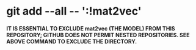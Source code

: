 # git add --all -- ':!mat2vec'
#### IT IS ESSENTIAL TO EXCLUDE mat2vec (THE MODEL) FROM THIS REPOSITORY; GITHUB DOES NOT PERMIT NESTED REPOSITORIES. SEE ABOVE COMMAND TO EXCLUDE THE DIRECTORY.
